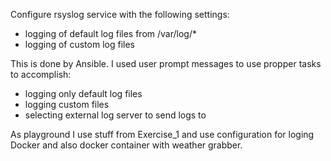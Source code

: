 Configure rsyslog service with the following settings:
  * logging of default log files from /var/log/*
  * logging of custom log files

This is done by Ansible. I used user prompt messages to use propper tasks to accomplish:

  * logging only default log files
  * logging custom files
  * selecting external log server to send logs to
  
As playground I use stuff from Exercise_1 and use configuration for loging Docker and also docker container with weather grabber. 
